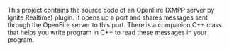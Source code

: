 This project contains the source code of an OpenFire (XMPP server by Ignite Realtime) plugin. It opens up a port and shares messages sent through the OpenFire server to this port. 
There is a companion C++ class that helps you write program in C++ to read these messages in your program. 
